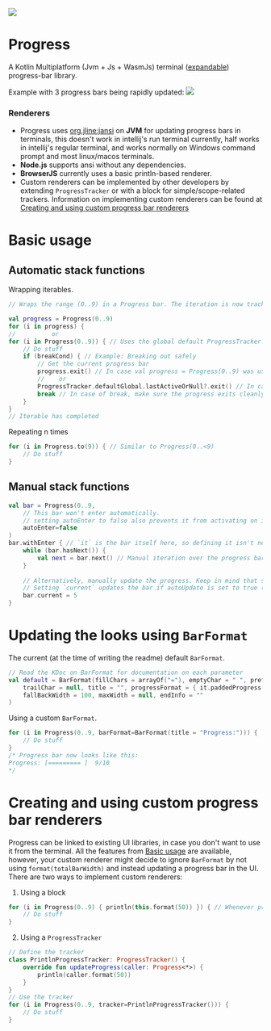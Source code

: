 [![](https://www.jitpack.io/v/Mylo-Softworks/Progress-Kotlin.svg)](https://www.jitpack.io/#Mylo-Softworks/Progress-Kotlin)

# Progress
A Kotlin Multiplatform (Jvm + Js + WasmJs) terminal ([expandable](#renderers)) progress-bar library.

Example with 3 progress bars being rapidly updated:
[![](https://asciinema.org/a/azEgpT4fqx5njOW8ZARQvEjJ7.svg)](https://asciinema.org/a/azEgpT4fqx5njOW8ZARQvEjJ7?autoplay=1)

### Renderers
* Progress uses [org.jline:jansi]() on **JVM** for updating progress bars in terminals, this doesn't work in intellij's run terminal currently, half works in intellij's regular terminal, and works normally on Windows command prompt and most linux/macos terminals.
* **Node.js** supports ansi without any dependencies.
* **BrowserJS** currently uses a basic println-based renderer.
* Custom renderers can be implemented by other developers by extending `ProgressTracker` or with a block for simple/scope-related trackers. Information on implementing custom renderers can be found at [Creating and using custom progress bar renderers](#creating-and-using-custom-progress-bar-renderers)

# Basic usage
## Automatic stack functions
Wrapping iterables.
```kotlin
// Wraps the range (0..9) in a Progress bar. The iteration is now tracked with the bar.

val progress = Progress(0..9)
for (i in progress) {
//          or
for (i in Progress(0..9)) { // Uses the global default ProgressTracker.defaultGlobal
    // Do stuff
    if (breakCond) { // Example: Breaking out safely
        // Get the current progress bar
        progress.exit() // In case val progress = Progress(0..9) was used.
        //    or
        ProgressTracker.defaultGlobal.lastActiveOrNull?.exit() // In case we can't directly access the current progress tracker
        break // In case of break, make sure the progress exits cleanly
    }
}
// Iterable has completed
```
Repeating n times
```kotlin
for (i in Progress.to(9)) { // Similar to Progress(0..<9)
    // Do stuff
}
```

## Manual stack functions
```kotlin
val bar = Progress(0..9,
    // This bar won't enter automatically.
    // setting autoEnter to false also prevents it from activating on init.
    autoEnter=false
)
bar.withEnter { // `it` is the bar itself here, so defining it isn't necessary, however, we defined it as `bar`
    while (bar.hasNext()) {
        val next = bar.next() // Manual iteration over the progress bar iterable
    }
    
    // Alternatively, manually update the progress. Keep in mind that setting `current` does not affect the iterator.
    // Setting `current` updates the bar if autoUpdate is set to true (default)
    bar.current = 5
}
```

# Updating the looks using `BarFormat`
The current (at the time of writing the readme) default `BarFormat`.
```kotlin
// Read the KDoc on BarFormat for documentation on each parameter
val default = BarFormat(fillChars = arrayOf("="), emptyChar = " ", prefix = "[", suffix = "]",
    trailChar = null, title = "", progressFormat = { it.paddedProgress(this) },
    fallBackWidth = 100, maxWidth = null, endInfo = ""
)
```
Using a custom `BarFormat`.
```kotlin
for (i in Progress(0..9, barFormat=BarFormat(title = "Progress:"))) {
    // Do stuff
}
/* Progress bar now looks like this:
Progress: [========= ]  9/10
*/
```

# Creating and using custom progress bar renderers
Progress can be linked to existing UI libraries, in case you don't want to use it from the terminal. All the features from [Basic usage](#basic-usage) are available, however, your custom renderer might decide to ignore `BarFormat` by not using `format(totalBarWidth)` and instead updating a progress bar in the UI.  
There are two ways to implement custom renderers:

1. Using a block
```kotlin
for (i in Progress(0..9) { println(this.format(50)) }) { // Whenever progress is updated, print the new bar with println 
    // Do stuff
}
```
2. Using a `ProgressTracker`
```kotlin
// Define the tracker
class PrintlnProgressTracker: ProgressTracker() {
    override fun updateProgress(caller: Progress<*>) {
        println(caller.format(50))
    }
}
// Use the tracker
for (i in Progress(0..9, tracker=PrintlnProgressTracker())) {
    // Do stuff
}
```
